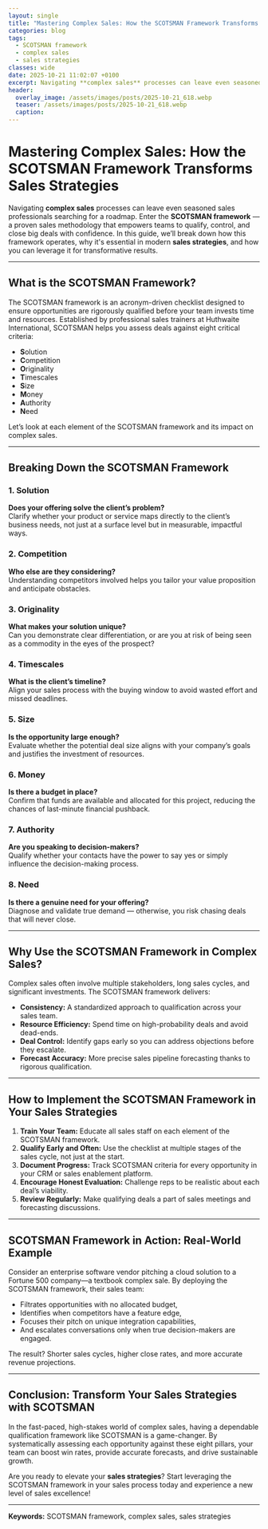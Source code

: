 ```yaml
---
layout: single
title: "Mastering Complex Sales: How the SCOTSMAN Framework Transforms Sales Strategies"
categories: blog
tags:
  - SCOTSMAN framework
  - complex sales
  - sales strategies
classes: wide
date: 2025-10-21 11:02:07 +0100
excerpt: Navigating **complex sales** processes can leave even seasoned sales professionals searching for a roadmap. Enter the **SCOTSMAN framework** — a proven sale...
header:
  overlay_image: /assets/images/posts/2025-10-21_618.webp
  teaser: /assets/images/posts/2025-10-21_618.webp
  caption: 
---
```

  
# Mastering Complex Sales: How the SCOTSMAN Framework Transforms Sales Strategies

Navigating **complex sales** processes can leave even seasoned sales professionals searching for a roadmap. Enter the **SCOTSMAN framework** — a proven sales methodology that empowers teams to qualify, control, and close big deals with confidence. In this guide, we’ll break down how this framework operates, why it's essential in modern **sales strategies**, and how you can leverage it for transformative results.

---

## What is the SCOTSMAN Framework?

The SCOTSMAN framework is an acronym-driven checklist designed to ensure opportunities are rigorously qualified before your team invests time and resources. Established by professional sales trainers at Huthwaite International, SCOTSMAN helps you assess deals against eight critical criteria:

- **S**olution
- **C**ompetition
- **O**riginality
- **T**imescales
- **S**ize
- **M**oney
- **A**uthority
- **N**eed

Let’s look at each element of the SCOTSMAN framework and its impact on complex sales.

---

## Breaking Down the SCOTSMAN Framework

### 1. Solution
**Does your offering solve the client’s problem?**  
Clarify whether your product or service maps directly to the client’s business needs, not just at a surface level but in measurable, impactful ways.

### 2. Competition
**Who else are they considering?**  
Understanding competitors involved helps you tailor your value proposition and anticipate obstacles.

### 3. Originality
**What makes your solution unique?**  
Can you demonstrate clear differentiation, or are you at risk of being seen as a commodity in the eyes of the prospect?

### 4. Timescales
**What is the client’s timeline?**  
Align your sales process with the buying window to avoid wasted effort and missed deadlines.

### 5. Size
**Is the opportunity large enough?**  
Evaluate whether the potential deal size aligns with your company’s goals and justifies the investment of resources.

### 6. Money
**Is there a budget in place?**  
Confirm that funds are available and allocated for this project, reducing the chances of last-minute financial pushback.

### 7. Authority
**Are you speaking to decision-makers?**  
Qualify whether your contacts have the power to say yes or simply influence the decision-making process.

### 8. Need
**Is there a genuine need for your offering?**  
Diagnose and validate true demand — otherwise, you risk chasing deals that will never close.

---

## Why Use the SCOTSMAN Framework in Complex Sales?

Complex sales often involve multiple stakeholders, long sales cycles, and significant investments. The SCOTSMAN framework delivers:

- **Consistency:** A standardized approach to qualification across your sales team.
- **Resource Efficiency:** Spend time on high-probability deals and avoid dead-ends.
- **Deal Control:** Identify gaps early so you can address objections before they escalate.
- **Forecast Accuracy:** More precise sales pipeline forecasting thanks to rigorous qualification.

---

## How to Implement the SCOTSMAN Framework in Your Sales Strategies

1. **Train Your Team:** Educate all sales staff on each element of the SCOTSMAN framework.
2. **Qualify Early and Often:** Use the checklist at multiple stages of the sales cycle, not just at the start.
3. **Document Progress:** Track SCOTSMAN criteria for every opportunity in your CRM or sales enablement platform.
4. **Encourage Honest Evaluation:** Challenge reps to be realistic about each deal’s viability.
5. **Review Regularly:** Make qualifying deals a part of sales meetings and forecasting discussions.

---

## SCOTSMAN Framework in Action: Real-World Example

Consider an enterprise software vendor pitching a cloud solution to a Fortune 500 company—a textbook complex sale. By deploying the SCOTSMAN framework, their sales team:

- Filtrates opportunities with no allocated budget,
- Identifies when competitors have a feature edge,
- Focuses their pitch on unique integration capabilities,  
- And escalates conversations only when true decision-makers are engaged.

The result? Shorter sales cycles, higher close rates, and more accurate revenue projections.

---

## Conclusion: Transform Your Sales Strategies with SCOTSMAN

In the fast-paced, high-stakes world of complex sales, having a dependable qualification framework like SCOTSMAN is a game-changer. By systematically assessing each opportunity against these eight pillars, your team can boost win rates, provide accurate forecasts, and drive sustainable growth.

Are you ready to elevate your **sales strategies**? Start leveraging the SCOTSMAN framework in your sales process today and experience a new level of sales excellence!

---

**Keywords:** SCOTSMAN framework, complex sales, sales strategies